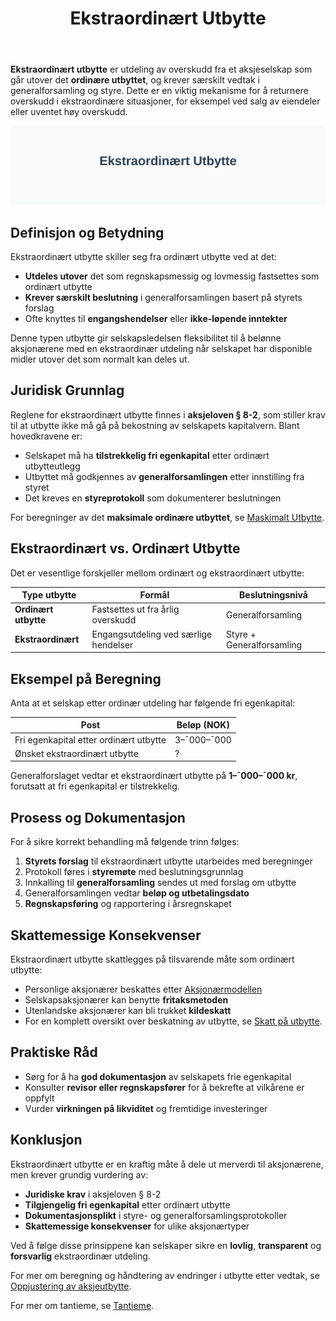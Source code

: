 ﻿---
title: "Ekstraordinært Utbytte"
seoTitle: "Ekstraordinært Utbytte"
description: '**Ekstraordinært utbytte** er utdeling av overskudd fra et aksjeselskap som går utover det **ordinære utbyttet**, og krever særskilt vedtak i generalforsaml...'
---

**Ekstraordinært utbytte** er utdeling av overskudd fra et aksjeselskap som går utover det **ordinære utbyttet**, og krever særskilt vedtak i generalforsamling og styre. Dette er en viktig mekanisme for å returnere overskudd i ekstraordinære situasjoner, for eksempel ved salg av eiendeler eller uventet høy overskudd.

![Illustrasjon som viser begrepet ekstraordinært utbytte](ekstraordinart-utbytte-image.svg)

## Definisjon og Betydning

Ekstraordinært utbytte skiller seg fra ordinært utbytte ved at det:

* **Utdeles utover** det som regnskapsmessig og lovmessig fastsettes som ordinært utbytte
* **Krever særskilt beslutning** i generalforsamlingen basert på styrets forslag
* Ofte knyttes til **engangshendelser** eller **ikke-løpende inntekter**

Denne typen utbytte gir selskapsledelsen fleksibilitet til å belønne aksjonærene med en ekstraordinær utdeling når selskapet har disponible midler utover det som normalt kan deles ut.

## Juridisk Grunnlag

Reglene for ekstraordinært utbytte finnes i **aksjeloven § 8-2**, som stiller krav til at utbytte ikke må gå på bekostning av selskapets kapitalvern. Blant hovedkravene er:

* Selskapet må ha **tilstrekkelig fri egenkapital** etter ordinært utbytteutlegg
* Utbyttet må godkjennes av **general­forsamlingen** etter innstilling fra styret
* Det kreves en **styreprotokoll** som dokumenterer beslutningen

For beregninger av det **maksimale ordinære utbyttet**, se [Maskimalt Utbytte](/blogs/regnskap/maskimalt-utbytte "Maskimalt Utbytte - Komplett Guide til Utbytteregler og Beregning").

## Ekstraordinært vs. Ordinært Utbytte

Det er vesentlige forskjeller mellom ordinært og ekstraordinært utbytte:

| Type utbytte         | Formål                                     | Beslutningsnivå      |
|-----------------------|--------------------------------------------|----------------------|
| **Ordinært utbytte**  | Fastsettes ut fra årlig overskudd          | Generalforsamling    |
| **Ekstraordinært**    | Engangsutdeling ved særlige hendelser      | Styre + Generalforsamling |

## Eksempel på Beregning

Anta at et selskap etter ordinær utdeling har følgende fri egenkapital:

| Post                    | Beløp (NOK) |
|-------------------------|-------------|
| Fri egenkapital etter ordinært utbytte | 3–¯000–¯000   |
| Ønsket ekstraordinært utbytte          | ?           |

General­forslaget vedtar et ekstraordinært utbytte på **1–¯000–¯000 kr**, forutsatt at fri egenkapital er tilstrekkelig.

## Prosess og Dokumentasjon

For å sikre korrekt behandling må følgende trinn følges:

1. **Styrets forslag** til ekstraordinært utbytte utarbeides med beregninger
2. Protokoll føres i **styremøte** med beslutningsgrunnlag
3. Innkalling til **general­forsamling** sendes ut med forslag om utbytte
4. Generalforsamlingen vedtar **beløp og utbetalingsdato**
5. **Regnskapsføring** og rapportering i årsregnskapet

## Skattemessige Konsekvenser

Ekstraordinært utbytte skattlegges på tilsvarende måte som ordinært utbytte:

* Personlige aksjonærer beskattes etter [Aksjonærmodellen](/blogs/regnskap/aksjonaermodellen-guide "Aksjonærmodellen - Komplett Guide til Norsk Aksjebeskatning")
* Selskapsaksjonærer kan benytte **fritaksmetoden**
* Utenlandske aksjonærer kan bli trukket **kildeskatt**
* For en komplett oversikt over beskatning av utbytte, se [Skatt på utbytte](/blogs/regnskap/skatt-pa-utbytte "Skatt på utbytte “ Guide til beskatning av utbytte i Norge").

## Praktiske Råd

* Sørg for å ha **god dokumentasjon** av selskapets frie egenkapital
* Konsulter **revisor eller regnskapsfører** for å bekrefte at vilkårene er oppfylt
* Vurder **virkningen på likviditet** og fremtidige investeringer

## Konklusjon

Ekstraordinært utbytte er en kraftig måte å dele ut merverdi til aksjonærene, men krever grundig vurdering av:

* **Juridiske krav** i aksjeloven § 8-2
* **Tilgjengelig fri egenkapital** etter ordinært utbytte
* **Dokumentasjonsplikt** i styre- og generalforsamlingsprotokoller
* **Skattemessige konsekvenser** for ulike aksjonærtyper

Ved å følge disse prinsippene kan selskaper sikre en **lovlig**, **transparent** og **forsvarlig** ekstraordinær utdeling.

For mer om beregning og håndtering av endringer i utbytte etter vedtak, se [Oppjustering av aksjeutbytte](/blogs/regnskap/oppjustering-av-aksjeutbytte "Oppjustering av aksjeutbytte “ Guide til justering av utbytte for norsk AS").

For mer om tantieme, se [Tantieme](/blogs/regnskap/tantieme "Tantieme i aksjeselskap: Bonusmodell, Skattemessig Behandling og Bokføring").











